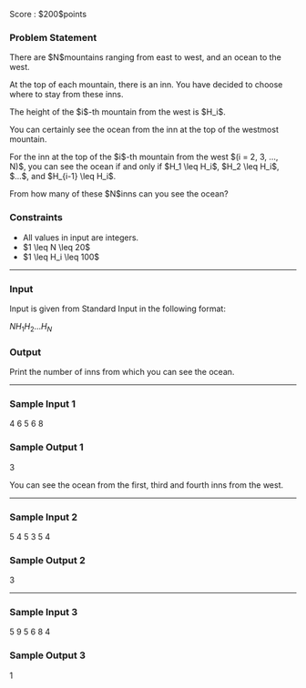 
<div>

<span>

<span>

<p>
Score : $200$points
</p>

<div>

<section>

### **Problem Statement**

<p>
There are $N$mountains ranging from east to west, and an ocean to the west.
</p>

<p>
At the top of each mountain, there is an inn. You have decided to choose where to stay from these inns.
</p>

<p>
The height of the $i$-th mountain from the west is $H_i$.
</p>

<p>
You can certainly see the ocean from the inn at the top of the westmost mountain.
</p>

<p>
For the inn at the top of the $i$-th mountain from the west $(i = 2, 3, ..., N)$, you can see the ocean if and only if $H_1 \leq H_i$, $H_2 \leq H_i$, $...$, and $H_{i-1} \leq H_i$.
</p>

<p>
From how many of these $N$inns can you see the ocean?
</p>

</section>

</div>

<div>

<section>

### **Constraints**

<ul>

<li>
All values in input are integers.
</li>

<li>
$1 \leq N \leq 20$
</li>

<li>
$1 \leq H_i \leq 100$
</li>

</ul>

</section>

</div>

---

<div>

<div>

<section>

### **Input**

<p>
Input is given from Standard Input in the following format:
</p>

<div>

$N$$H_1$$H_2$$...$$H_N$
</div>

</section>

</div>

<div>

<section>

### **Output**

<p>
Print the number of inns from which you can see the ocean.
</p>

</section>

</div>

</div>

---

<div>

<section>

### **Sample Input 1**

<div>

4
6 5 6 8

</div>

</section>

</div>

<div>

<section>

### **Sample Output 1**

<div>

3

</div>

<p>
You can see the ocean from the first, third and fourth inns from the west.
</p>

</section>

</div>

---

<div>

<section>

### **Sample Input 2**

<div>

5
4 5 3 5 4

</div>

</section>

</div>

<div>

<section>

### **Sample Output 2**

<div>

3

</div>

</section>

</div>

---

<div>

<section>

### **Sample Input 3**

<div>

5
9 5 6 8 4

</div>

</section>

</div>

<div>

<section>

### **Sample Output 3**

<div>

1

</div>

</section>

</div>

</span>

</span>

</div>
